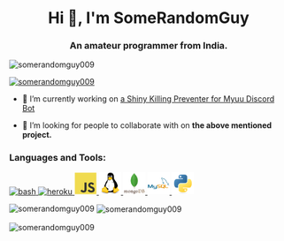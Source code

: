 <h1 align="center">Hi 👋, I'm SomeRandomGuy</h1>
<h3 align="center">An amateur programmer from India.</h3>

<p align="left"> <img src="https://komarev.com/ghpvc/?username=somerandomguy009&label=Profile%20views&color=0e75b6&style=flat" alt="somerandomguy009" /> </p>

<p align="left"> <a href="https://github.com/ryo-ma/github-profile-trophy"><img src="https://github-profile-trophy.vercel.app/?username=somerandomguy009" alt="somerandomguy009" /></a> </p>

- 🔭 I’m currently working on [a Shiny Killing Preventer for Myuu Discord Bot](https://github.com/SomeRandomGuy009/Myuu-Anti-Shiny-Discord-Bot)

- 👯 I’m looking for people to collaborate with on **the above mentioned project.**

<h3 align="left">Languages and Tools:</h3>
<p align="left"> <a href="https://www.gnu.org/software/bash/" target="_blank" rel="noreferrer"> <img src="https://www.vectorlogo.zone/logos/gnu_bash/gnu_bash-icon.svg" alt="bash" width="40" height="40"/> </a> <a href="https://heroku.com" target="_blank" rel="noreferrer"> <img src="https://www.vectorlogo.zone/logos/heroku/heroku-icon.svg" alt="heroku" width="40" height="40"/> </a> <a href="https://developer.mozilla.org/en-US/docs/Web/JavaScript" target="_blank" rel="noreferrer"> <img src="https://raw.githubusercontent.com/devicons/devicon/master/icons/javascript/javascript-original.svg" alt="javascript" width="40" height="40"/> </a> <a href="https://www.linux.org/" target="_blank" rel="noreferrer"> <img src="https://raw.githubusercontent.com/devicons/devicon/master/icons/linux/linux-original.svg" alt="linux" width="40" height="40"/> </a> <a href="https://www.mongodb.com/" target="_blank" rel="noreferrer"> <img src="https://raw.githubusercontent.com/devicons/devicon/master/icons/mongodb/mongodb-original-wordmark.svg" alt="mongodb" width="40" height="40"/> </a> <a href="https://www.mysql.com/" target="_blank" rel="noreferrer"> <img src="https://raw.githubusercontent.com/devicons/devicon/master/icons/mysql/mysql-original-wordmark.svg" alt="mysql" width="40" height="40"/> </a> <a href="https://www.python.org" target="_blank" rel="noreferrer"> <img src="https://raw.githubusercontent.com/devicons/devicon/master/icons/python/python-original.svg" alt="python" width="40" height="40"/> </a>

<p><img align="left" src="https://github-readme-stats.vercel.app/api/top-langs?username=somerandomguy009&show_icons=true&locale=en&layout=compact" alt="somerandomguy009" /></p>

<p>&nbsp;<img align="center" src="https://github-readme-stats.vercel.app/api?username=somerandomguy009&show_icons=true&locale=en" alt="somerandomguy009" /></p>

<p><img align="center" src="https://github-readme-streak-stats.herokuapp.com/?user=somerandomguy009&" alt="somerandomguy009" /></p>
